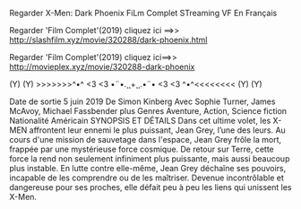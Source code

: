Regarder X-Men: Dark Phoenix FiLm Complet STreaming VF En Français

Regarder 'Film Complet'(2019) cliquez ici ==>> http://slashfilm.xyz/movie/320288/dark-phoenix.html


Regarder 'Film Complet'(2019) cliquez ici==>>  http://movieplex.xyz/movie/320288-dark-phoenix

(Y) (Y) >>>>>>>^•^ <3 <3 •¨•.¸¸+¸¸.•¨• <3 <3 ^•^<<<<<<<< (Y) (Y)

Date de sortie 5 juin 2019 De Simon Kinberg Avec Sophie Turner, James McAvoy, Michael Fassbender plus Genres Aventure, Action, Science fiction Nationalité Américain SYNOPSIS ET DÉTAILS Dans cet ultime volet, les X-MEN affrontent leur ennemi le plus puissant, Jean Grey, l’une des leurs. Au cours d'une mission de sauvetage dans l'espace, Jean Grey frôle la mort, frappée par une mystérieuse force cosmique. De retour sur Terre, cette force la rend non seulement infiniment plus puissante, mais aussi beaucoup plus instable. En lutte contre elle-même, Jean Grey déchaîne ses pouvoirs, incapable de les comprendre ou de les maîtriser. Devenue incontrôlable et dangereuse pour ses proches, elle défait peu à peu les liens qui unissent les X-Men.
